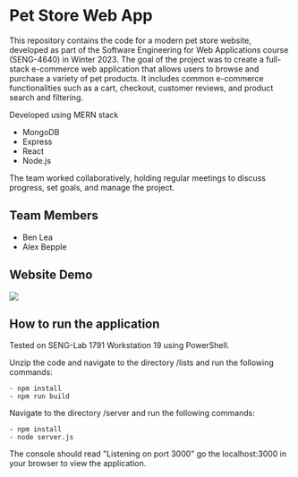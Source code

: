# Pet Store Web App

This repository contains the code for a modern pet store website, developed as part of the Software Engineering for Web Applications course (SENG-4640) in Winter 2023. The goal of the project was to create a full-stack e-commerce web application that allows users to browse and purchase a variety of pet products. It includes common e-commerce functionalities such as a cart, checkout, customer reviews, and product search and filtering. 

Developed using MERN stack
 - MongoDB
 - Express
 - React
 - Node.js

The team worked collaboratively, holding regular meetings to discuss progress, set goals, and manage the project.

## Team Members
- Ben Lea 
- Alex Bepple

## Website Demo

<img src="images\Petstore_Example.gif">

## How to run the application
Tested on SENG-Lab 1791 Workstation 19 using PowerShell.

Unzip the code and navigate to the directory /lists and run the following commands:

    - npm install
    - npm run build

Navigate to the directory /server and run the following commands:
    
    - npm install
    - node server.js

The console should read "Listening on port 3000" go the localhost:3000 in your browser to view the application.

